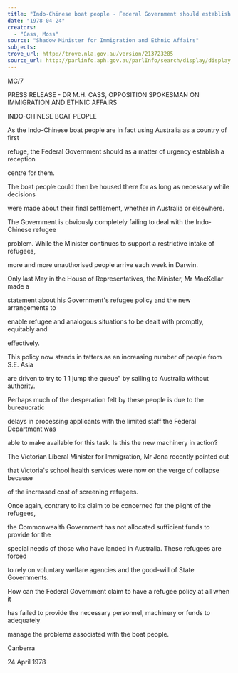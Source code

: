```yaml
---
title: "Indo-Chinese boat people - Federal Government should establish a reception centre for them"
date: "1978-04-24"
creators:
  - "Cass, Moss"
source: "Shadow Minister for Immigration and Ethnic Affairs"
subjects:
trove_url: http://trove.nla.gov.au/version/213723285
source_url: http://parlinfo.aph.gov.au/parlInfo/search/display/display.w3p;query=Id%3A%22media/pressrel/HPR06001696%22
---
```


 MC/7

 PRESS RELEASE - DR M.H. CASS, OPPOSITION SPOKESMAN ON IMMIGRATION AND ETHNIC AFFAIRS

 INDO-CHINESE BOAT PEOPLE

 As the Indo-Chinese boat people are in fact using Australia as a country of first 

 refuge, the Federal Government should as a matter of urgency establish a reception 

 centre for them.

 The boat people could then be housed there for as long as necessary while decisions 

 were made about their final settlement, whether in Australia or elsewhere.

 The Government is obviously completely failing to deal with the Indo-Chinese refugee 

 problem. While the Minister continues to support a restrictive intake of refugees, 

 more and more unauthorised people arrive each week in Darwin.

 Only last May in the House of Representatives, the Minister, Mr MacKellar made a 

 statement about his Government's refugee policy and the new arrangements to 

 enable refugee and analogous situations to be dealt with promptly, equitably and 

 effectively.

 This policy now stands in tatters as an increasing number of people from S.E. Asia 

 are driven to try to 1 1 jump the queue" by sailing to Australia without authority. 

 Perhaps much of the desperation felt by these people is due to the bureaucratic 

 delays in processing applicants with the limited staff the Federal Department was 

 able to make available for this task. Is this the new machinery in action?

 The Victorian Liberal Minister for Immigration, Mr Jona recently pointed out 

 that Victoria's school health services were now on the verge of collapse because 

 of the increased cost of screening refugees.

 Once again, contrary to its claim to be concerned for the plight of the refugees,  

 the Commonwealth Government has not allocated sufficient funds to provide for the 

 special needs of those who have landed in Australia. These refugees are forced 

 to rely on voluntary welfare agencies and the good-will of State Governments.

 How can the Federal Government claim to have a refugee policy at all when it 

 has failed to provide the necessary personnel, machinery or funds to adequately 

 manage the problems associated with the boat people.

 Canberra 

 24 April 1978

